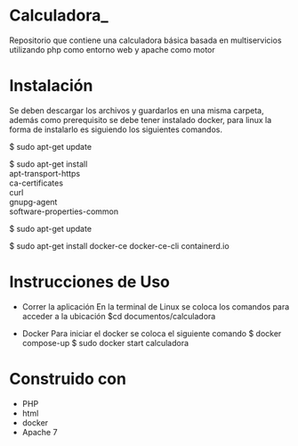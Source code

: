 

# Calculadora_
Repositorio que contiene una calculadora básica basada en multiservicios  utilizando php como entorno web y apache como motor

# Instalación
Se deben descargar los archivos y guardarlos en una misma carpeta, además como prerequisito se debe tener instalado docker, para linux
la forma de instalarlo es siguiendo los siguientes comandos.

$ sudo apt-get update

$ sudo apt-get install \
    apt-transport-https \
    ca-certificates \
    curl \
    gnupg-agent \
    software-properties-common
   
$ sudo apt-get update

$ sudo apt-get install docker-ce docker-ce-cli containerd.io

# Instrucciones de Uso

* Correr la aplicación
En la terminal de Linux se coloca los comandos para acceder a la ubicación
$cd documentos/calculadora

* Docker
Para iniciar el docker se coloca el siguiente comando
$ docker compose-up
$ sudo docker start calculadora


# Construido con
* PHP
* html
* docker
* Apache 7
